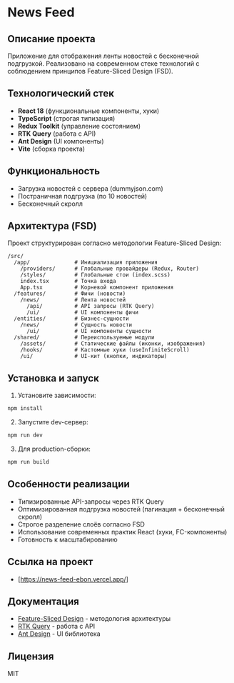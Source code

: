 # News Feed

## Описание проекта

Приложение для отображения ленты новостей с бесконечной подгрузкой. Реализовано на современном стеке технологий с соблюдением принципов Feature-Sliced Design (FSD).

## Технологический стек

- **React 18** (функциональные компоненты, хуки)
- **TypeScript** (строгая типизация)
- **Redux Toolkit** (управление состоянием)
- **RTK Query** (работа с API)
- **Ant Design** (UI компоненты)
- **Vite** (сборка проекта)

## Функциональность

- Загрузка новостей с сервера (dummyjson.com)
- Постраничная подгрузка (по 10 новостей)
- Бесконечный скролл

## Архитектура (FSD)

Проект структурирован согласно методологии Feature-Sliced Design:

```
/src/
  /app/              # Инициализация приложения
    /providers/      # Глобальные провайдеры (Redux, Router)
    /styles/         # Глобальные стои (index.scss)
    index.tsx        # Точка входа
    App.tsx          # Корневой компонент приложения
  /features/         # Фичи (новости)
    /news/           # Лента новостей
      /api/          # API запросы (RTK Query)
      /ui/           # UI компоненты фичи
  /entities/         # Бизнес-сущности
    /news/           # Сущность новости
      /ui/           # UI компоненты сущности
  /shared/           # Переиспользуемые модули
    /assets/         # Статические файлы (иконки, изображения)
    /hooks/          # Кастомные хуки (useInfiniteScroll)
    /ui/             # UI-кит (кнопки, индикаторы)
```

## Установка и запуск

1. Установите зависимости:
```bash
npm install
```

2. Запустите dev-сервер:
```bash
npm run dev
```

3. Для production-сборки:
```bash
npm run build
```

## Особенности реализации

- Типизированные API-запросы через RTK Query
- Оптимизированная подгрузка новостей (пагинация + бесконечный скролл)
- Строгое разделение слоёв согласно FSD
- Использование современных практик React (хуки, FC-компоненты)
- Готовность к масштабированию

## Ссылка на проект

* [https://news-feed-ebon.vercel.app/]

## Документация

- [Feature-Sliced Design](https://feature-sliced.design) - методология архитектуры
- [RTK Query](https://redux-toolkit.js.org/rtk-query/overview) - работа с API
- [Ant Design](https://ant.design) - UI библиотека

## Лицензия

MIT